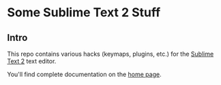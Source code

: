 # Some Sublime Text 2 Stuff

## Intro

This repo contains various hacks (keymaps, plugins, etc.) for the
[Sublime Text 2][] text editor.

You'll find complete documentation on the [home page][].

[home page]: http://software.clapper.org/sublime-text-hacks/
[Sublime Text 2]: http://www.sublimetext.com/2
